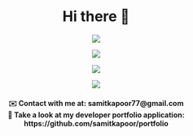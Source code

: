 <h1 align="center">Hi there 👋 </h1>

<p align="center">
  <img src="https://cardivo.vercel.app/api?name=📛%20Samit%20Kapoor&description=20%20Year%20Old,%20CSE%20Undergrad%20from%20New%20Delhi,%20India.%20📌%20Currently%20working%20on%20Flutter,%20DSA,%20Node.js🔭&image=https://user-images.githubusercontent.com/77121931/166812138-75ad476d-375f-4b93-bb27-27783b714a0a.jpg&backgroundColor=%237957d4&linkedin=Samit%20%20Kapoor&github=samitkapoor&pattern=ticTacToe&colorPattern=%239a68ff" />
</p>

<p align="center">
  <img src="https://github.com/samitkapoor/samitkapoor/blob/output/github-contribution-grid-snake.gif" />
</p>

<!-- ![SmartSelect_20220203-171423_One UI Home](https://user-images.githubusercontent.com/77121931/152338983-9cb9570c-0a18-4cff-b9e2-6b211bfd8fd2.gif)![SmartSelect_20220203-171515](https://user-images.githubusercontent.com/77121931/152338910-81b01713-e751-4454-b4f6-882bd8f48560.gif) -->

<p align="center">
  <img src="https://github-readme-streak-stats.herokuapp.com?user=samitkapoor&theme=buefy-dark&hide_border=true&date_format=j%20M%5B%20Y%5D" />
</p>

<p align="center">
  <img src="https://profile-counter.glitch.me/{samitkapoor}/count.svg" />
</p>

<h4 align="center">✉️ Contact with me at: samitkapoor77@gmail.com <br>
👀 Take a look at my developer portfolio application: https://github.com/samitkapoor/portfolio </h4>
